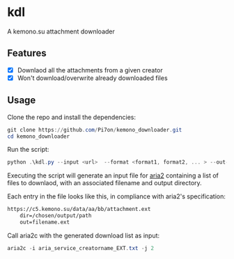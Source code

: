 # kdl

A kemono.su attachment downloader

## Features

- [x] Downlaod all the attachments from a given creator
- [x] Won't download/overwrite already downloaded files

## Usage

Clone the repo and install the dependencies:

```powershell
git clone https://github.com/Pi7on/kemono_downloader.git
cd kemono_downloader
```

Run the script:

```powershell
python .\kdl.py --input <url>  --format <format1, format2, ... > --out-path <path>
```

Executing the script will generate an input file for [aria2](https://aria2.github.io/) containing a list of files to downlaod, with an associated filename and output directory.

Each entry in the file looks like this, in compliance with aria2's specification:

```txt
https://c5.kemono.su/data/aa/bb/attachment.ext
    dir=/chosen/output/path
    out=filename.ext
```

Call aria2c with the generated download list as input:

```powershell
aria2c -i aria_service_creatorname_EXT.txt -j 2 
```
